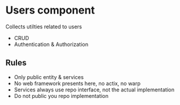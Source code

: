 # Users component

Collects utilties related to users
- CRUD
- Authentication & Authorization

## Rules
- Only public entity & services
- No web framework presents here, no actix, no warp
- Services always use repo interface, not the actual implementation
- Do not public you repo implementation
